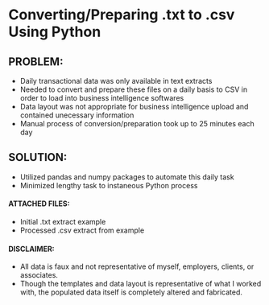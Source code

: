 # Converting/Preparing .txt to .csv Using Python

## PROBLEM:
- Daily transactional data was only available in text extracts  
- Needed to convert and prepare these files on a daily basis to CSV in order to load into business intelligence softwares  
- Data layout was not appropriate for business intelligence upload and contained unecessary information  
- Manual process of conversion/preparation took up to 25 minutes each day  

## SOLUTION:
- Utilized pandas and numpy packages to automate this daily task  
- Minimized lengthy task to instaneous Python process  

#### ATTACHED FILES:
- Initial .txt extract example  
- Processed .csv extract from example  

#### DISCLAIMER: 
- All data is faux and not representative of myself, employers, clients, or associates.  
- Though the templates and data layout is representative of what I worked with, the populated data itself is completely altered and fabricated.  
